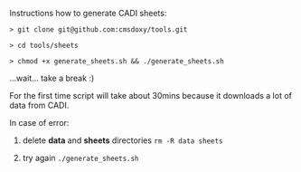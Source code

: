 Instructions how to generate CADI sheets:

```
> git clone git@github.com:cmsdoxy/tools.git

> cd tools/sheets

> chmod +x generate_sheets.sh && ./generate_sheets.sh
```

...wait... take a break :)

For the first time script will take about 30mins because it downloads a lot of data from CADI.

In case of error:

1. delete **data** and **sheets** directories `rm -R data sheets`

2. try again `./generate_sheets.sh`

